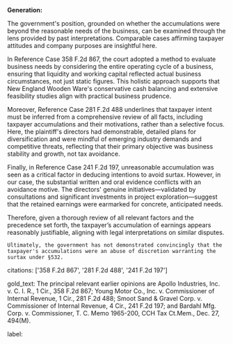 **Generation:**

The government's position, grounded on whether the accumulations were beyond the reasonable needs of the business, can be examined through the lens provided by past interpretations. Comparable cases affirming taxpayer attitudes and company purposes are insightful here.

In Reference Case 358 F.2d 867, the court adopted a method to evaluate business needs by considering the entire operating cycle of a business, ensuring that liquidity and working capital reflected actual business circumstances, not just static figures. This holistic approach supports that New England Wooden Ware's conservative cash balancing and extensive feasibility studies align with practical business prudence.

Moreover, Reference Case 281 F.2d 488 underlines that taxpayer intent must be inferred from a comprehensive review of all facts, including taxpayer accumulations and their motivations, rather than a selective focus. Here, the plaintiff's directors had demonstrable, detailed plans for diversification and were mindful of emerging industry demands and competitive threats, reflecting that their primary objective was business stability and growth, not tax avoidance.

Finally, in Reference Case 241 F.2d 197, unreasonable accumulation was seen as a critical factor in deducing intentions to avoid surtax. However, in our case, the substantial written and oral evidence conflicts with an avoidance motive. The directors' genuine initiatives—validated by consultations and significant investments in project exploration—suggest that the retained earnings were earmarked for concrete, anticipated needs.

Therefore, given a thorough review of all relevant factors and the precedence set forth, the taxpayer’s accumulation of earnings appears reasonably justifiable, aligning with legal interpretations on similar disputes.

```Ultimately, the government has not demonstrated convincingly that the taxpayer's accumulations were an abuse of discretion warranting the surtax under §532.```

citations: ['358 F.2d 867', '281 F.2d 488', '241 F.2d 197']

gold_text: The principal relevant earlier opinions are Apollo Industries, Inc. v. C. I. R., 1 Cir., 358 F.2d 867; Young Motor Co., Inc. v. Commissioner of Internal Revenue, 1 Cir., 281 F.2d 488; Smoot Sand & Gravel Corp. v. Commissioner of Internal Revenue, 4 Cir., 241 F.2d 197; and Bardahl Mfg. Corp. v. Commissioner, T. C. Memo 1965-200, CCH Tax Ct.Mem., Dec. 27, 494(M).

label: 